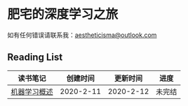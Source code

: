 # 肥宅的深度学习之旅
如有任何错误请联系我：aestheticisma@outlook.com

## Reading List
| 读书笔记 | 创建时间 | 更新时间 | 进度 |
| - | - | - | - |
| [机器学习概述](notes/ML.md) | 2020-2-11 | 2020-2-12 | 未完结 |

